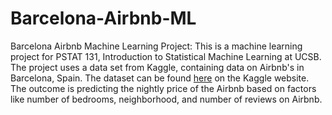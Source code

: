 # Barcelona-Airbnb-ML
Barcelona Airbnb Machine Learning Project:
This is a machine learning project for PSTAT 131, Introduction to Statistical Machine Learning at UCSB. The project uses a data set from Kaggle, containing data on Airbnb's in Barcelona, Spain. The dataset can be found [here]([url](https://www.kaggle.com/datasets/zakariaeyoussefi/barcelona-airbnb-listings-inside-airbnb?select=barcelona_listings.csv)) on the Kaggle website. The outcome is predicting the nightly price of the Airbnb based on factors like number of bedrooms, neighborhood, and number of reviews on Airbnb. 
